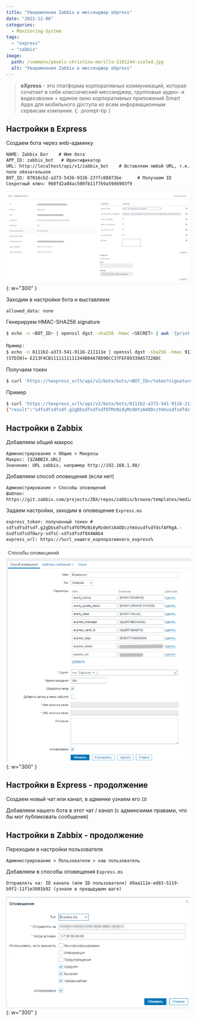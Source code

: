 ```yaml
---
title: "Уведомления Zabbix в мессенджер eXpress"
date: "2022-12-06"
categories: 
  - Monitoring-System
tags: 
  - "express"
  - "zabbix"
image:
  path: /commons/pexels-christina-morillo-1181244-scaled.jpg
  alt: "Уведомления Zabbix в мессенджер eXpress"
---
```


> **eXpress** - это платформа корпоративных коммуникаций, которая сочетает в себе классический мессенджер, групповые аудио- и видеозвонки + единое окно корпоративных приложений Smart Apps для мобильного доступа ко всем информационным сервисам компании.
{: .prompt-tip }

## Настройки в Express

Создаем бота через web-админку

```
NAME: Zabbix Бот    # Имя бота
APP_ID: zabbix_bot   # Идентификатор
URL: http://localhost/api/v1/zabbix_bot	   # Вставляем любой URL, т.к. поле обязательное
BOT_ID:	87016cb2-a373-543b-9336-237fc08873be      # Получаем ID
Секретный ключ:	968fd2a04ac500fb11f7b9a5986903f9
```

![](/assets/img/posts/2022/12/06/image-2.png){: w="300" }

Заходим в настройки бота и выставляем

```
allowed_data: none
```

Генерируем HMAC-SHA256 signature

```sh
$ echo -n <BOT_ID> | openssl dgst -sha256 -hmac <SECRET> | awk '{print toupper($0)}'

Пример:
$ echo -n 8111b2-a373-541-9116-211111e | openssl dgst -sha256 -hmac 9111111111115986903f9 | awk '{print toupper($0)}'
(STDIN)= E213F4CB1111111111344B04A78D90CC37FEF89339A57226DC
```

Получаем токен

```sh
$ curl 'https://%express_url%/api/v2/botx/bots/<BOT_ID>/token?signature=<SIGNATURE>'
```

Пример
```sh
$ curl 'https://%express_url%/api/v2/botx/bots/8111b2-a373-541-9116-211111e/token?signature=E213F4CB1111111111344B04A78D90CC37FEF89339A57226DC'
{"result":"sdfsdfsdfsdf.g2gDbsdfsdfsdfOTMzNi0yMzdmYzA4ODczYmVusdfsdfdsfAFRgA.-GsdfsdfsdfOwry-sdfsC-sdfsdfsdf8X4WAb4","status":"ok"}
```

## Настройки в Zabbix

Добавляем общий макрос

```
Администрирование > Общие > Макросы
Макрос: {$ZABBIX.URL}
Значение: URL zabbix, например http://192.168.1.90/
```

Добавляем способ оповещения (если нет)

```
Администрирование > Способы оповещений
Шаблон: https://git.zabbix.com/projects/ZBX/repos/zabbix/browse/templates/media/express.ms/media_express_ms.yaml
```

Задаем настройки, заходим в оповещение `Express.ms`

```
express_token: полученный токен # sdfsdfsdfsdf.g2gDbsdfsdfsdfOTMzNi0yMzdmYzA4ODczYmVusdfsdfdsfAFRgA.-GsdfsdfsdfOwry-sdfsC-sdfsdfsdf8X4WAb4
express_url: https://%url_нашего_корпоративного_express%
```

![](/assets/img/posts/2022/12/06/image-4.png){: w="300" }

## Настройки в Express - продолжение

Создаем новый чат или канал, в админке узнаем его `ID`

Добавляем нашего бота в этот чат / канал (с админскими правами, что бы мог публиковать сообщения)

## Настройки в Zabbix - продолжение

Переходим в настройки пользователя

```
Администрирование > Пользователи > наш пользователь
```

Добавляем в способы оповещения `Express.ms`

```
Отправлять на: ID канала (или ID пользователя) 49aa111e-ed83-5119-b9f2-11f1e3801b92 (узнали в предыдущем шаге)
```

![](/assets/img/posts/2022/12/06/image-5.png){: w="300" }
